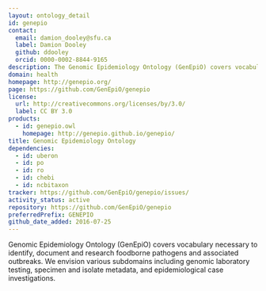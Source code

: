 ```yaml
---
layout: ontology_detail
id: genepio
contact:
  email: damion_dooley@sfu.ca
  label: Damion Dooley
  github: ddooley
  orcid: 0000-0002-8844-9165
description: The Genomic Epidemiology Ontology (GenEpiO) covers vocabulary necessary to identify, document and research foodborne pathogens and associated outbreaks.
domain: health
homepage: http://genepio.org/
page: https://github.com/GenEpiO/genepio
license:
  url: http://creativecommons.org/licenses/by/3.0/
  label: CC BY 3.0
products:
  - id: genepio.owl
    homepage: http://genepio.github.io/genepio/
title: Genomic Epidemiology Ontology
dependencies:
  - id: uberon
  - id: po
  - id: ro
  - id: chebi
  - id: ncbitaxon
tracker: https://github.com/GenEpiO/genepio/issues/
activity_status: active
repository: https://github.com/GenEpiO/genepio
preferredPrefix: GENEPIO
github_date_added: 2016-07-25
---
```


Genomic Epidemiology Ontology (GenEpiO) covers vocabulary necessary to identify, document and research foodborne pathogens and associated outbreaks. We envision various subdomains including genomic laboratory testing, specimen and isolate metadata, and epidemiological case investigations.
